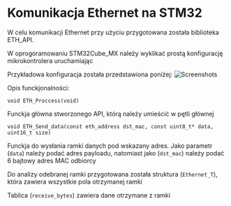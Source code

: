 # Komunikacja Ethernet na STM32

W celu komunikacji Ethernet przy użyciu przygotowana została biblioteka ETH_API.

W oprogoramowaniu STM32Cube_MX należy wyklikać prostą konfigurację mikrokontrolera uruchamiając

Przykładowa konfiguracja została przedstawiona poniżej:
![Screenshots](konfiguracja.png)

Opis funckjonalności:

```
void ETH_Proccess(void)
```
Funckja główna stworzonego API, którą należy umieścić w pętli głównej

```
void ETH_Send_data(const eth_address dst_mac, const uint8_t* data, uint16_t size)
```
Funckja do wysłania ramki danych pod wskazany adres. Jako parametr (`data`) należy podać adres payloadu, natomiast jako (`dst_mac`) należy podać 6 bajtowy adres MAC odbiorcy

Do analizy odebranej ramki przygotowana została struktura (`Ethernet_T`), która zawiera wszystkie pola otrzymanej ramki

Tablica (`receive_bytes`) zawiera dane otrzymane z ramki